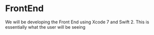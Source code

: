 # FrontEnd
We will be developing the Front End using Xcode 7 and Swift 2. This is essentially what the user will be seeing

